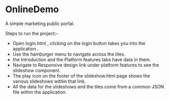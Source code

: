 # OnlineDemo
A simple marketing public portal.

Steps to run the project:-
- Open login.html , clicking on the login button takes you into the application .
- Use the hamburger menu to navigate across the tiles.
- the Introduction and the Platform features tabs have data in them.
- Navigate to Responsive design link under platform features to see the slideshow component.
- The play icon on the footer of the slideshow.html page shows the various slideshows within that link.
- All the data for the slideshows and the tiles come from a common JSON file within the application.
